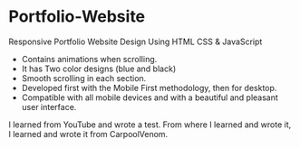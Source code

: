 # Portfolio-Website
Responsive Portfolio Website Design Using HTML CSS &amp; JavaScript

- Contains animations when scrolling.
- It has Two color designs (blue and black)
- Smooth scrolling in each section.
- Developed first with the Mobile First methodology, then for desktop.
- Compatible with all mobile devices and with a beautiful and pleasant user interface.

I learned from YouTube and wrote a test. From where I learned and wrote it, I learned and wrote it from CarpoolVenom.

